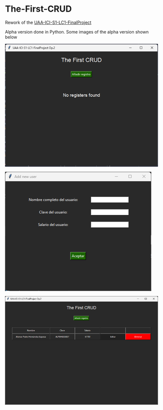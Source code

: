 # The-First-CRUD

Rework of the [UAA-ICI-S1-LC1-FinalProject](https://github.com/Joul24py/UAA-ICI/tree/main/03-S1-LC1-FinalProject)

Alpha version done in Python. Some images of the alpha version shown below

![](img/01.png)

![](img/02.png)

![](img/03.png)